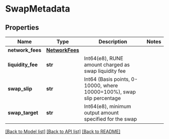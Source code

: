 # SwapMetadata

## Properties
Name | Type | Description | Notes
------------ | ------------- | ------------- | -------------
**network_fees** | [**NetworkFees**](NetworkFees.md) |  | 
**liquidity_fee** | **str** | Int64(e8), RUNE amount charged as swap liquidity fee | 
**swap_slip** | **str** | Int64 (Basis points, 0-10000, where 10000&#x3D;100%), swap slip percentage | 
**swap_target** | **str** | Int64(e8), minimum output amount specified for the swap | 

[[Back to Model list]](../README.md#documentation-for-models) [[Back to API list]](../README.md#documentation-for-api-endpoints) [[Back to README]](../README.md)

